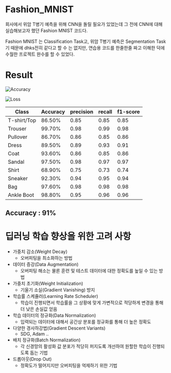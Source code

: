 # Fashion_MNIST

회사에서 위암 T병기 예측을 위해 CNN을 돌릴 필요가 있었는데 그 전에 CNN에 대해 실습해보고자 했던 Fashion MNIST 코드다.

Fashion MNIST 는 Classification Task고, 위암 T병기 예측은 Segmentation Task 기 때문에 dhks전히 같다고 할 수 는 없지만, 연습용 코드를 한줄한줄 짜고 이해한 덕에 수월한 프로젝트 완수를 할 수 있었다. 

# Result

![Accuracy](https://user-images.githubusercontent.com/29745280/147676168-2c635a23-5e0c-4114-a2c6-ced8e5a32f69.png)

![Loss](https://user-images.githubusercontent.com/29745280/147676162-e158fa1c-1d2e-4694-9371-4d2e851c8446.png)

| Class | Accuracy |  precision | recall | f1-score |
|---|---|---|---|---|
| T-shirt/Top | 86.50% | 0.85 | 0.85 | 0.85 | 
| Trouser | 99.70%  |  0.98     |   0.99    |    0.98  | 
| Pullover |  86.70%   |   0.86   |     0.85    |    0.86 | 
| Dress |  89.50%   |   0.89    |    0.93    |    0.91 | 
| Coat |  93.60%  |   0.86    |    0.85    |    0.86 | 
| Sandal |  97.50%  |  0.98    |    0.97    |    0.97  | 
| Shirt |  68.90%  |   0.75    |    0.73    |    0.74   | 
| Sneaker |  92.30%   |   0.94    |    0.95    |    0.94  | 
| Bag |  97.60%   |   0.98    |    0.98    |    0.98  | 
| Ankle Boot  |  98.80%   |  0.95     |   0.96     |   0.96 |

## Accuracy : 91%

# 딥러닝 학습 향상을 위한 고려 사항
+ 가중치 감소(Weight Decay)
  + 오버피팅을 최소화하는 방법
+ 데이터 증강(Data Augmentation)
  + 오버피팅 해소는 물론 훈련 및 테스트 데이터에 대한 정확도를 높일 수 있는 방법
+ 가중치 초기화(Weight Initialization)
  + 기울기 소실(Gradient Vanishing) 방지
+ 학습률 스케쥴러(Learning Rate Scheduler)
  + 학습이 진행되면서 학습률을 그 상황에 맞게 가변적으로 적당하게 변경을 통해 더 낮은 손실값 얻음
+ 학습 데이터의 정규화(Data Normalization)
  + 입력되는 데이터에 대해서 공간상 분포를 정규화를 통해 더 높은 정확도
+ 다양한 경사하강법(Gradient Descent Variants)
  + SDG, Adam ..
+ 배치 정규화(Batch Normalization)
  + 각 신경망의 활성화 값 분포가 적당히 퍼지도록 개선하여 원할한 학습이 진행되도록 돕는 기법
+ 드롭아웃(Drop Out)
  + 정확도가 떨어지지만 오버피팅을 억제하기 위한 기법 
